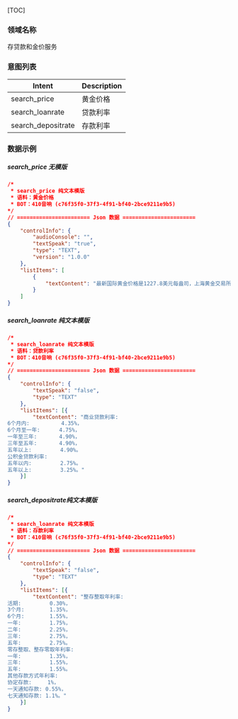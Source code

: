 [TOC]

### 领域名称

存贷款和金价服务

### 意图列表

| Intent             | Description |
| ------------------ | ----------- |
| search_price       | 黄金价格    |
| search_loanrate    | 贷款利率    |
| search_depositrate | 存款利率    |

### 数据示例

##### search_price 无模版

```json
/*
 * search_price 纯文本模版
 * 语料：黄金价格
 * BOT：410音响 (c76f35f0-37f3-4f91-bf40-2bce9211e9b5)
*/ 
// ======================= Json 数据 =======================
{
    "controlInfo": {
        "audioConsole": "", 
        "textSpeak": "true", 
        "type": "TEXT", 
        "version": "1.0.0"
    }, 
    "listItems": [
        {
            "textContent": "最新国际黄金价格是1227.8美元每盎司，上海黄金交易所价格是268.57人民币每克"
        }
    ]
}
```

##### search_loanrate 纯文本模版

```json
/*
 * search_loanrate 纯文本模版
 * 语料：贷款利率
 * BOT：410音响 (c76f35f0-37f3-4f91-bf40-2bce9211e9b5)
*/ 
// ======================= Json 数据 =======================
{
	"controlInfo": {
		"textSpeak": "false",
		"type": "TEXT"
	},
	"listItems": [{
		"textContent": "商业贷款利率:
6个月内:          4.35%，
6个月至一年:      4.75%，
一年至三年:       4.90%，
三年至五年:       4.90%，
五年以上:         4.90%。
公积金贷款利率:
五年以内:         2.75%。
五年以上:         3.25%。"
	}]
}
```

##### search_depositrate纯文本模版

```json
/*
 * search_loanrate 纯文本模版
 * 语料：存款利率
 * BOT：410音响 (c76f35f0-37f3-4f91-bf40-2bce9211e9b5)
*/ 
// ======================= Json 数据 =======================
{
	"controlInfo": {
		"textSpeak": "false",
		"type": "TEXT"
	},
	"listItems": [{
		"textContent": "整存整取年利率:
活期:         0.30%，
3个月:        1.35%，
6个月:        1.55%，
一年:         1.75%，
二年:         2.25%，
三年:         2.75%，
五年:         2.75%。
零存整取、整存零取年利率:
一年:         1.35%，
三年:         1.55%，
五年:         1.55%。
其他存款方式年利率:
协定存款:     1%，
一天通知存款: 0.55%，
七天通知存款: 1.1%。"
	}]
}
```

